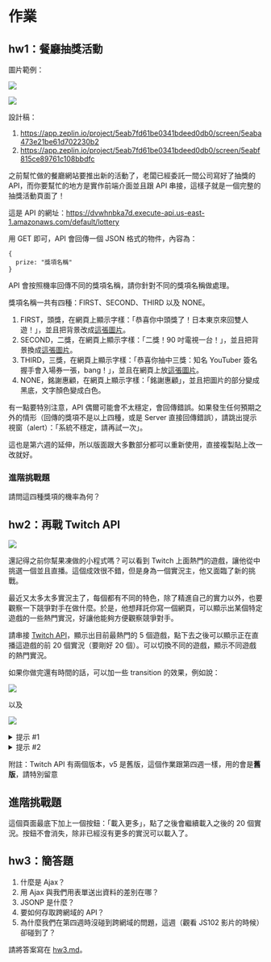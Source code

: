 # 作業

## hw1：餐廳抽獎活動

圖片範例：

![](p2.png)

![](p1.png)

設計稿：

1. https://app.zeplin.io/project/5eab7fd61be0341bdeed0db0/screen/5eaba473e21be61d702230b2
2. https://app.zeplin.io/project/5eab7fd61be0341bdeed0db0/screen/5eabf815ce89761c108bbdfc

之前幫忙做的餐廳網站要推出新的活動了，老闆已經委託一間公司寫好了抽獎的 API，而你要幫忙的地方是實作前端介面並且跟 API 串接，這樣子就是一個完整的抽獎活動頁面了！

這是 API 的網址：https://dvwhnbka7d.execute-api.us-east-1.amazonaws.com/default/lottery

用 GET 即可，API 會回傳一個 JSON 格式的物件，內容為：

```
{
  prize: "獎項名稱"
}
```

API 會按照機率回傳不同的獎項名稱，請你針對不同的獎項名稱做處理。

獎項名稱一共有四種：FIRST、SECOND、THIRD 以及 NONE。

1. FIRST，頭獎，在網頁上顯示字樣：「恭喜你中頭獎了！日本東京來回雙人遊！」，並且把背景改成[這張圖片](https://pixabay.com/photos/flight-plane-close-look-airplane-4315953/)。
2. SECOND，二獎，在網頁上顯示字樣：「二獎！90 吋電視一台！」，並且把背景換成[這張圖片](https://pixabay.com/photos/living-room-tv-table-a-drawer-home-1872192/)。
3. THIRD，三獎，在網頁上顯示字樣：「恭喜你抽中三獎：知名 YouTuber 簽名握手會入場券一張，bang！」，並且在網頁上放[這張圖片](https://pixabay.com/photos/youtube-iphone-smartphone-mobile-2617510/)。
4. NONE，銘謝惠顧，在網頁上顯示字樣：「銘謝惠顧」，並且把圖片的部分變成黑底，文字顏色變成白色。

有一點要特別注意，API 偶爾可能會不太穩定，會回傳錯誤。如果發生任何預期之外的情形（回傳的獎項不是以上四種，或是 Server 直接回傳錯誤），請跳出提示視窗（alert）：「系統不穩定，請再試一次」。

這也是第六週的延伸，所以版面跟大多數部分都可以重新使用，直接複製貼上改一改就好。

### 進階挑戰題

請問這四種獎項的機率為何？

## hw2：再戰 Twitch API

![](lol.png)

還記得之前你幫果凍做的小程式嗎？可以看到 Twitch 上面熱門的遊戲，讓他從中挑選一個並且直播。這個成效很不錯，但是身為一個實況主，他又面臨了新的挑戰。

最近又太多太多實況主了，每個都有不同的特色，除了精進自己的實力以外，也要觀察一下競爭對手在做什麼。於是，他想拜託你寫一個網頁，可以顯示出某個特定遊戲的一些熱門實況，好讓他能夠方便觀察競爭對手。

請串接 [Twitch API](https://dev.twitch.tv/docs/v5)，顯示出目前最熱門的 5 個遊戲，點下去之後可以顯示正在直播這遊戲的前 20 個實況（要剛好 20 個）。可以切換不同的遊戲，顯示不同遊戲的熱門實況。

如果你做完還有時間的話，可以加一些 transition 的效果，例如說：

![](menu.gif)

以及

![](card.gif)

<details>
  <summary>提示 #1</summary>

  [Twitch API](https://dev.twitch.tv/docs/v5/) 裡面有一個 API 可以拿到 Live Streams 的資料，API 的描述是「Gets a list of live streams.」，看到這行就代表你找對 API 了。
</details>

<details>
  <summary>提示 #2</summary>

  API 要帶的參數有一個 `game` 的欄位，請帶遊戲名稱，還有要記得帶 limit 這個參數
</details>

附註：Twitch API 有兩個版本，v5 是舊版，這個作業跟第四週一樣，用的會是**舊版**，請特別留意


## 進階挑戰題

這個頁面最底下加上一個按鈕：「載入更多」，點了之後會繼續載入之後的 20 個實況。按鈕不會消失，除非已經沒有更多的實況可以載入了。

## hw3：簡答題

1. 什麼是 Ajax？
2. 用 Ajax 與我們用表單送出資料的差別在哪？
3. JSONP 是什麼？
4. 要如何存取跨網域的 API？
5. 為什麼我們在第四週時沒碰到跨網域的問題，這週（觀看 JS102 影片的時候）卻碰到了？

請將答案寫在 [hw3.md](hw3.md)。
